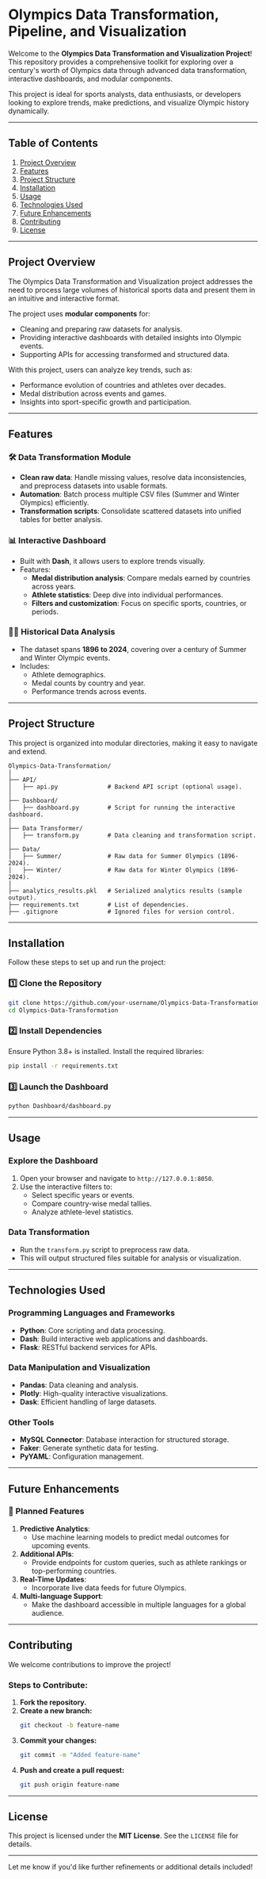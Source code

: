 # **Olympics Data Transformation, Pipeline, and Visualization**  

Welcome to the **Olympics Data Transformation and Visualization Project**! This repository provides a comprehensive toolkit for exploring over a century's worth of Olympics data through advanced data transformation, interactive dashboards, and modular components.  

This project is ideal for sports analysts, data enthusiasts, or developers looking to explore trends, make predictions, and visualize Olympic history dynamically.  

---

## **Table of Contents**  

1. [Project Overview](#project-overview)  
2. [Features](#features)  
3. [Project Structure](#project-structure)  
4. [Installation](#installation)  
5. [Usage](#usage)  
6. [Technologies Used](#technologies-used)  
7. [Future Enhancements](#future-enhancements)  
8. [Contributing](#contributing)  
9. [License](#license)  

---

## **Project Overview**  

The Olympics Data Transformation and Visualization project addresses the need to process large volumes of historical sports data and present them in an intuitive and interactive format.  

The project uses **modular components** for:  
- Cleaning and preparing raw datasets for analysis.  
- Providing interactive dashboards with detailed insights into Olympic events.  
- Supporting APIs for accessing transformed and structured data.  

With this project, users can analyze key trends, such as:  
- Performance evolution of countries and athletes over decades.  
- Medal distribution across events and games.  
- Insights into sport-specific growth and participation.  

---

## **Features**  

### 🛠️ **Data Transformation Module**  
- **Clean raw data**: Handle missing values, resolve data inconsistencies, and preprocess datasets into usable formats.  
- **Automation**: Batch process multiple CSV files (Summer and Winter Olympics) efficiently.  
- **Transformation scripts**: Consolidate scattered datasets into unified tables for better analysis.  

### 📊 **Interactive Dashboard**  
- Built with **Dash**, it allows users to explore trends visually.  
- Features:  
  - **Medal distribution analysis**: Compare medals earned by countries across years.  
  - **Athlete statistics**: Deep dive into individual performances.  
  - **Filters and customization**: Focus on specific sports, countries, or periods.  

### 🏋️‍♂️ **Historical Data Analysis**  
- The dataset spans **1896 to 2024**, covering over a century of Summer and Winter Olympic events.  
- Includes:  
  - Athlete demographics.  
  - Medal counts by country and year.  
  - Performance trends across events.  

---

## **Project Structure**  

This project is organized into modular directories, making it easy to navigate and extend.  

```
Olympics-Data-Transformation/
│
├── API/  
│   ├── api.py              # Backend API script (optional usage).  
│
├── Dashboard/  
│   ├── dashboard.py        # Script for running the interactive dashboard.  
│
├── Data Transformer/  
│   ├── transform.py        # Data cleaning and transformation script.  
│
├── Data/  
│   ├── Summer/             # Raw data for Summer Olympics (1896-2024).  
│   ├── Winter/             # Raw data for Winter Olympics (1896-2024).  
│
├── analytics_results.pkl   # Serialized analytics results (sample output).  
├── requirements.txt        # List of dependencies.  
├── .gitignore              # Ignored files for version control.  
```

---

## **Installation**  

Follow these steps to set up and run the project:  

### 1️⃣ Clone the Repository  
```bash
git clone https://github.com/your-username/Olympics-Data-Transformation.git
cd Olympics-Data-Transformation
```  

### 2️⃣ Install Dependencies  
Ensure Python 3.8+ is installed. Install the required libraries:  
```bash
pip install -r requirements.txt
```  

### 3️⃣ Launch the Dashboard  
```bash
python Dashboard/dashboard.py
```  

---

## **Usage**  

### **Explore the Dashboard**  
1. Open your browser and navigate to `http://127.0.0.1:8050`.  
2. Use the interactive filters to:  
   - Select specific years or events.  
   - Compare country-wise medal tallies.  
   - Analyze athlete-level statistics.  

### **Data Transformation**  
- Run the `transform.py` script to preprocess raw data.  
- This will output structured files suitable for analysis or visualization.  

---

## **Technologies Used**  

### **Programming Languages and Frameworks**  
- **Python**: Core scripting and data processing.  
- **Dash**: Build interactive web applications and dashboards.  
- **Flask**: RESTful backend services for APIs.  

### **Data Manipulation and Visualization**  
- **Pandas**: Data cleaning and analysis.  
- **Plotly**: High-quality interactive visualizations.  
- **Dask**: Efficient handling of large datasets.  

### **Other Tools**  
- **MySQL Connector**: Database interaction for structured storage.  
- **Faker**: Generate synthetic data for testing.  
- **PyYAML**: Configuration management.  

---

## **Future Enhancements**  

### 🌟 Planned Features  
1. **Predictive Analytics**:  
   - Use machine learning models to predict medal outcomes for upcoming events.  
2. **Additional APIs**:  
   - Provide endpoints for custom queries, such as athlete rankings or top-performing countries.  
3. **Real-Time Updates**:  
   - Incorporate live data feeds for future Olympics.  
4. **Multi-language Support**:  
   - Make the dashboard accessible in multiple languages for a global audience.  

---

## **Contributing**  

We welcome contributions to improve the project!  

### Steps to Contribute:  
1. **Fork the repository.**  
2. **Create a new branch:**  
   ```bash
   git checkout -b feature-name
   ```  
3. **Commit your changes:**  
   ```bash
   git commit -m "Added feature-name"
   ```  
4. **Push and create a pull request:**  
   ```bash
   git push origin feature-name
   ```  

---

## **License**  

This project is licensed under the **MIT License**. See the `LICENSE` file for details.  

---

Let me know if you'd like further refinements or additional details included!
